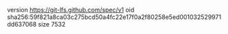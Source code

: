 version https://git-lfs.github.com/spec/v1
oid sha256:59f821a8ca03c275bcd50a4fc22e17f0a2f80258e5ed001032529971dd637068
size 7532
